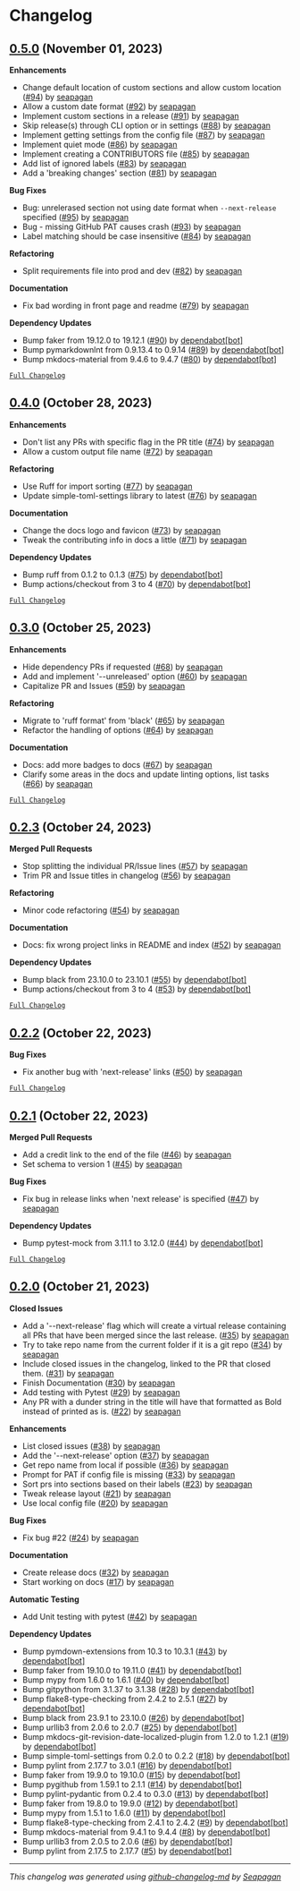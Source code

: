 # Changelog

## [0.5.0](https://github.com/seapagan/github-changelog-md/releases/tag/0.5.0) (November 01, 2023)

**Enhancements**

- Change default location of custom sections and allow custom location ([#94](https://github.com/seapagan/github-changelog-md/pull/94)) by [seapagan](https://github.com/seapagan)
- Allow a custom date format ([#92](https://github.com/seapagan/github-changelog-md/pull/92)) by [seapagan](https://github.com/seapagan)
- Implement custom sections in a release ([#91](https://github.com/seapagan/github-changelog-md/pull/91)) by [seapagan](https://github.com/seapagan)
- Skip release(s) through CLI option or in settings ([#88](https://github.com/seapagan/github-changelog-md/pull/88)) by [seapagan](https://github.com/seapagan)
- Implement getting settings from the config file ([#87](https://github.com/seapagan/github-changelog-md/pull/87)) by [seapagan](https://github.com/seapagan)
- Implement quiet mode ([#86](https://github.com/seapagan/github-changelog-md/pull/86)) by [seapagan](https://github.com/seapagan)
- Implement creating a CONTRIBUTORS file ([#85](https://github.com/seapagan/github-changelog-md/pull/85)) by [seapagan](https://github.com/seapagan)
- Add list of ignored labels ([#83](https://github.com/seapagan/github-changelog-md/pull/83)) by [seapagan](https://github.com/seapagan)
- Add a 'breaking changes' section ([#81](https://github.com/seapagan/github-changelog-md/pull/81)) by [seapagan](https://github.com/seapagan)

**Bug Fixes**

- Bug: unrelerased section not using date format when `--next-release` specified ([#95](https://github.com/seapagan/github-changelog-md/pull/95)) by [seapagan](https://github.com/seapagan)
- Bug - missing GitHub PAT causes crash ([#93](https://github.com/seapagan/github-changelog-md/pull/93)) by [seapagan](https://github.com/seapagan)
- Label matching should be case insensitive ([#84](https://github.com/seapagan/github-changelog-md/pull/84)) by [seapagan](https://github.com/seapagan)

**Refactoring**

- Split requirements file into prod and dev ([#82](https://github.com/seapagan/github-changelog-md/pull/82)) by [seapagan](https://github.com/seapagan)

**Documentation**

- Fix bad wording in front page and readme ([#79](https://github.com/seapagan/github-changelog-md/pull/79)) by [seapagan](https://github.com/seapagan)

**Dependency Updates**

- Bump faker from 19.12.0 to 19.12.1 ([#90](https://github.com/seapagan/github-changelog-md/pull/90)) by [dependabot[bot]](https://github.com/apps/dependabot)
- Bump pymarkdownlnt from 0.9.13.4 to 0.9.14 ([#89](https://github.com/seapagan/github-changelog-md/pull/89)) by [dependabot[bot]](https://github.com/apps/dependabot)
- Bump mkdocs-material from 9.4.6 to 9.4.7 ([#80](https://github.com/seapagan/github-changelog-md/pull/80)) by [dependabot[bot]](https://github.com/apps/dependabot)

[`Full Changelog`](https://github.com/seapagan/github-changelog-md/compare/0.4.0...0.5.0)

## [0.4.0](https://github.com/seapagan/github-changelog-md/releases/tag/0.4.0) (October 28, 2023)

**Enhancements**

- Don't list any PRs with specific flag in the PR title ([#74](https://github.com/seapagan/github-changelog-md/pull/74)) by [seapagan](https://github.com/seapagan)
- Allow a custom output file name ([#72](https://github.com/seapagan/github-changelog-md/pull/72)) by [seapagan](https://github.com/seapagan)

**Refactoring**

- Use Ruff for import sorting ([#77](https://github.com/seapagan/github-changelog-md/pull/77)) by [seapagan](https://github.com/seapagan)
- Update simple-toml-settings library to latest ([#76](https://github.com/seapagan/github-changelog-md/pull/76)) by [seapagan](https://github.com/seapagan)

**Documentation**

- Change the docs logo and favicon ([#73](https://github.com/seapagan/github-changelog-md/pull/73)) by [seapagan](https://github.com/seapagan)
- Tweak the contributing info in docs a little ([#71](https://github.com/seapagan/github-changelog-md/pull/71)) by [seapagan](https://github.com/seapagan)

**Dependency Updates**

- Bump ruff from 0.1.2 to 0.1.3 ([#75](https://github.com/seapagan/github-changelog-md/pull/75)) by [dependabot[bot]](https://github.com/apps/dependabot)
- Bump actions/checkout from 3 to 4 ([#70](https://github.com/seapagan/github-changelog-md/pull/70)) by [dependabot[bot]](https://github.com/apps/dependabot)

[`Full Changelog`](https://github.com/seapagan/github-changelog-md/compare/0.3.0...0.4.0)

## [0.3.0](https://github.com/seapagan/github-changelog-md/releases/tag/0.3.0) (October 25, 2023)

**Enhancements**

- Hide dependency PRs if requested ([#68](https://github.com/seapagan/github-changelog-md/pull/68)) by [seapagan](https://github.com/seapagan)
- Add and implement '--unreleased' option ([#60](https://github.com/seapagan/github-changelog-md/pull/60)) by [seapagan](https://github.com/seapagan)
- Capitalize PR and Issues ([#59](https://github.com/seapagan/github-changelog-md/pull/59)) by [seapagan](https://github.com/seapagan)

**Refactoring**

- Migrate to 'ruff format' from 'black' ([#65](https://github.com/seapagan/github-changelog-md/pull/65)) by [seapagan](https://github.com/seapagan)
- Refactor the handling of options ([#64](https://github.com/seapagan/github-changelog-md/pull/64)) by [seapagan](https://github.com/seapagan)

**Documentation**

- Docs: add more badges to docs ([#67](https://github.com/seapagan/github-changelog-md/pull/67)) by [seapagan](https://github.com/seapagan)
- Clarify some areas in the docs and update linting options, list tasks ([#66](https://github.com/seapagan/github-changelog-md/pull/66)) by [seapagan](https://github.com/seapagan)

[`Full Changelog`](https://github.com/seapagan/github-changelog-md/compare/0.2.3...0.3.0)

## [0.2.3](https://github.com/seapagan/github-changelog-md/releases/tag/0.2.3) (October 24, 2023)

**Merged Pull Requests**

- Stop splitting the individual PR/Issue lines ([#57](https://github.com/seapagan/github-changelog-md/pull/57)) by [seapagan](https://github.com/seapagan)
- Trim PR and Issue titles in changelog ([#56](https://github.com/seapagan/github-changelog-md/pull/56)) by [seapagan](https://github.com/seapagan)

**Refactoring**

- Minor code refactoring ([#54](https://github.com/seapagan/github-changelog-md/pull/54)) by [seapagan](https://github.com/seapagan)

**Documentation**

- Docs: fix wrong project links in README and index ([#52](https://github.com/seapagan/github-changelog-md/pull/52)) by [seapagan](https://github.com/seapagan)

**Dependency Updates**

- Bump black from 23.10.0 to 23.10.1 ([#55](https://github.com/seapagan/github-changelog-md/pull/55)) by [dependabot[bot]](https://github.com/apps/dependabot)
- Bump actions/checkout from 3 to 4 ([#53](https://github.com/seapagan/github-changelog-md/pull/53)) by [dependabot[bot]](https://github.com/apps/dependabot)

[`Full Changelog`](https://github.com/seapagan/github-changelog-md/compare/0.2.2...0.2.3)

## [0.2.2](https://github.com/seapagan/github-changelog-md/releases/tag/0.2.2) (October 22, 2023)

**Bug Fixes**

- Fix another bug with 'next-release' links ([#50](https://github.com/seapagan/github-changelog-md/pull/50)) by [seapagan](https://github.com/seapagan)

[`Full Changelog`](https://github.com/seapagan/github-changelog-md/compare/0.2.1...0.2.2)

## [0.2.1](https://github.com/seapagan/github-changelog-md/releases/tag/0.2.1) (October 22, 2023)

**Merged Pull Requests**

- Add a credit link to the end of the file ([#46](https://github.com/seapagan/github-changelog-md/pull/46)) by [seapagan](https://github.com/seapagan)
- Set schema to version 1 ([#45](https://github.com/seapagan/github-changelog-md/pull/45)) by [seapagan](https://github.com/seapagan)

**Bug Fixes**

- Fix bug in release links when 'next release' is specified ([#47](https://github.com/seapagan/github-changelog-md/pull/47)) by [seapagan](https://github.com/seapagan)

**Dependency Updates**

- Bump pytest-mock from 3.11.1 to 3.12.0 ([#44](https://github.com/seapagan/github-changelog-md/pull/44)) by [dependabot[bot]](https://github.com/apps/dependabot)

[`Full Changelog`](https://github.com/seapagan/github-changelog-md/compare/0.2.0...0.2.1)

## [0.2.0](https://github.com/seapagan/github-changelog-md/releases/tag/0.2.0) (October 21, 2023)

**Closed Issues**

- Add a '--next-release' flag which will create a virtual release containing all PRs that have been merged since the last release. ([#35](https://github.com/seapagan/github-changelog-md/issues/35)) by [seapagan](https://github.com/seapagan)
- Try to take repo name from the current folder if it is a git repo ([#34](https://github.com/seapagan/github-changelog-md/issues/34)) by [seapagan](https://github.com/seapagan)
- Include closed issues in the changelog, linked to the PR that closed them. ([#31](https://github.com/seapagan/github-changelog-md/issues/31)) by [seapagan](https://github.com/seapagan)
- Finish Documentation ([#30](https://github.com/seapagan/github-changelog-md/issues/30)) by [seapagan](https://github.com/seapagan)
- Add testing with Pytest ([#29](https://github.com/seapagan/github-changelog-md/issues/29)) by [seapagan](https://github.com/seapagan)
- Any PR with a dunder string in the title will have that formatted as Bold instead of printed as is. ([#22](https://github.com/seapagan/github-changelog-md/issues/22)) by [seapagan](https://github.com/seapagan)

**Enhancements**

- List closed issues ([#38](https://github.com/seapagan/github-changelog-md/pull/38)) by [seapagan](https://github.com/seapagan)
- Add the '--next-release' option ([#37](https://github.com/seapagan/github-changelog-md/pull/37)) by [seapagan](https://github.com/seapagan)
- Get repo name from local if possible ([#36](https://github.com/seapagan/github-changelog-md/pull/36)) by [seapagan](https://github.com/seapagan)
- Prompt for PAT if config file is missing ([#33](https://github.com/seapagan/github-changelog-md/pull/33)) by [seapagan](https://github.com/seapagan)
- Sort prs into sections based on their labels ([#23](https://github.com/seapagan/github-changelog-md/pull/23)) by [seapagan](https://github.com/seapagan)
- Tweak release layout ([#21](https://github.com/seapagan/github-changelog-md/pull/21)) by [seapagan](https://github.com/seapagan)
- Use local config file ([#20](https://github.com/seapagan/github-changelog-md/pull/20)) by [seapagan](https://github.com/seapagan)

**Bug Fixes**

- Fix bug #22 ([#24](https://github.com/seapagan/github-changelog-md/pull/24)) by [seapagan](https://github.com/seapagan)

**Documentation**

- Create release docs ([#32](https://github.com/seapagan/github-changelog-md/pull/32)) by [seapagan](https://github.com/seapagan)
- Start working on docs ([#17](https://github.com/seapagan/github-changelog-md/pull/17)) by [seapagan](https://github.com/seapagan)

**Automatic Testing**

- Add Unit testing with pytest ([#42](https://github.com/seapagan/github-changelog-md/pull/42)) by [seapagan](https://github.com/seapagan)

**Dependency Updates**

- Bump pymdown-extensions from 10.3 to 10.3.1 ([#43](https://github.com/seapagan/github-changelog-md/pull/43)) by [dependabot[bot]](https://github.com/apps/dependabot)
- Bump faker from 19.10.0 to 19.11.0 ([#41](https://github.com/seapagan/github-changelog-md/pull/41)) by [dependabot[bot]](https://github.com/apps/dependabot)
- Bump mypy from 1.6.0 to 1.6.1 ([#40](https://github.com/seapagan/github-changelog-md/pull/40)) by [dependabot[bot]](https://github.com/apps/dependabot)
- Bump gitpython from 3.1.37 to 3.1.38 ([#28](https://github.com/seapagan/github-changelog-md/pull/28)) by [dependabot[bot]](https://github.com/apps/dependabot)
- Bump flake8-type-checking from 2.4.2 to 2.5.1 ([#27](https://github.com/seapagan/github-changelog-md/pull/27)) by [dependabot[bot]](https://github.com/apps/dependabot)
- Bump black from 23.9.1 to 23.10.0 ([#26](https://github.com/seapagan/github-changelog-md/pull/26)) by [dependabot[bot]](https://github.com/apps/dependabot)
- Bump urllib3 from 2.0.6 to 2.0.7 ([#25](https://github.com/seapagan/github-changelog-md/pull/25)) by [dependabot[bot]](https://github.com/apps/dependabot)
- Bump mkdocs-git-revision-date-localized-plugin from 1.2.0 to 1.2.1 ([#19](https://github.com/seapagan/github-changelog-md/pull/19)) by [dependabot[bot]](https://github.com/apps/dependabot)
- Bump simple-toml-settings from 0.2.0 to 0.2.2 ([#18](https://github.com/seapagan/github-changelog-md/pull/18)) by [dependabot[bot]](https://github.com/apps/dependabot)
- Bump pylint from 2.17.7 to 3.0.1 ([#16](https://github.com/seapagan/github-changelog-md/pull/16)) by [dependabot[bot]](https://github.com/apps/dependabot)
- Bump faker from 19.9.0 to 19.10.0 ([#15](https://github.com/seapagan/github-changelog-md/pull/15)) by [dependabot[bot]](https://github.com/apps/dependabot)
- Bump pygithub from 1.59.1 to 2.1.1 ([#14](https://github.com/seapagan/github-changelog-md/pull/14)) by [dependabot[bot]](https://github.com/apps/dependabot)
- Bump pylint-pydantic from 0.2.4 to 0.3.0 ([#13](https://github.com/seapagan/github-changelog-md/pull/13)) by [dependabot[bot]](https://github.com/apps/dependabot)
- Bump faker from 19.8.0 to 19.9.0 ([#12](https://github.com/seapagan/github-changelog-md/pull/12)) by [dependabot[bot]](https://github.com/apps/dependabot)
- Bump mypy from 1.5.1 to 1.6.0 ([#11](https://github.com/seapagan/github-changelog-md/pull/11)) by [dependabot[bot]](https://github.com/apps/dependabot)
- Bump flake8-type-checking from 2.4.1 to 2.4.2 ([#9](https://github.com/seapagan/github-changelog-md/pull/9)) by [dependabot[bot]](https://github.com/apps/dependabot)
- Bump mkdocs-material from 9.4.1 to 9.4.4 ([#8](https://github.com/seapagan/github-changelog-md/pull/8)) by [dependabot[bot]](https://github.com/apps/dependabot)
- Bump urllib3 from 2.0.5 to 2.0.6 ([#6](https://github.com/seapagan/github-changelog-md/pull/6)) by [dependabot[bot]](https://github.com/apps/dependabot)
- Bump pylint from 2.17.5 to 2.17.7 ([#5](https://github.com/seapagan/github-changelog-md/pull/5)) by [dependabot[bot]](https://github.com/apps/dependabot)

---
*This changelog was generated using [github-changelog-md](http://changelog.seapagan.net/) by [Seapagan](https://github.com/seapagan)*
